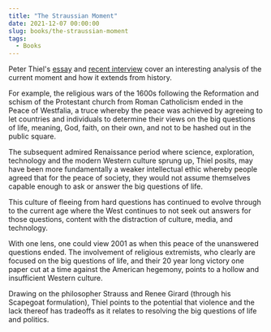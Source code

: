 ```yaml
---
title: "The Straussian Moment"
date: 2021-12-07 00:00:00
slug: books/the-straussian-moment
tags:
  - Books
---
```


Peter Thiel's [essay](https://www.evernote.com/shard/s542/client/snv?noteGuid=46c636b6-b404-45df-ab0a-1f84c6fdc8c2&noteKey=7c94233539b8258d72b395a063f3c589&sn=https%3A%2F%2Fwww.evernote.com%2Fshard%2Fs542%2Fsh%2F46c636b6-b404-45df-ab0a-1f84c6fdc8c2%2F7c94233539b8258d72b395a063f3c589&title=That+Essay%29Thiel) and [recent interview](https://youtu.be/iRleB034EC8) cover an interesting analysis of the current moment and how it extends from history.

For example, the religious wars of the 1600s following the Reformation and schism of the Protestant church from Roman Catholicism ended in the Peace of Westfalia, a truce whereby the peace was achieved by agreeing to let countries and individuals to determine their views on the big questions of life, meaning, God, faith, on their own, and not to be hashed out in the public square.

The subsequent admired Renaissance period where science, exploration, technology and the modern Western culture sprung up, Thiel posits, may have been more fundamentally a weaker intellectual ethic whereby people agreed that for the peace of society, they would not assume themselves capable enough to ask or answer the big questions of life.

This culture of fleeing from hard questions has continued to evolve through to the current age where the West continues to not seek out answers for those questions, content with the distraction of culture, media, and technology.

With one lens, one could view 2001 as when this peace of the unanswered questions ended. The involvement of religious extremists, who clearly are focused on the big questions of life, and their 20 year long victory one paper cut at a time against the American hegemony, points to a hollow and insufficient Western culture.

Drawing on the philosopher Strauss and Renee Girard (through his Scapegoat formulation), Thiel points to the potential that violence and the lack thereof has tradeoffs as it relates to resolving the big questions of life and politics.
